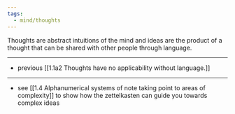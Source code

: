 ```yaml
---
tags:
  - mind/thoughts
---
```

Thoughts are abstract intuitions of the mind and ideas are the product of a thought that can be shared with other people through language.

---

- previous [[1.1a2 Thoughts have no applicability without language.]]

---

- see [[1.4 Alphanumerical systems of note taking point to areas of complexity]] to show how the zettelkasten can guide you towards complex ideas